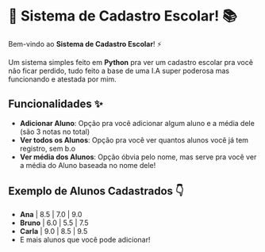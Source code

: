 # 📖 Sistema de Cadastro Escolar! 📚

Bem-vindo ao **Sistema de Cadastro Escolar**! ⚡

Um sistema simples feito em **Python** pra ver um cadastro escolar pra você não ficar perdido, tudo feito a base de uma I.A super poderosa mas funcionando e atestada por mim.

## Funcionalidades ✨

- **Adicionar Aluno**: Opção pra você adicionar algum aluno e a média dele (são 3 notas no total)
- **Ver todos os Alunos**: Opção pra você ver quantos alunos você já tem registro, sem b.o
- **Ver média dos Alunos**: Opção óbvia pelo nome, mas serve pra você ver a média do Aluno baseada no nome dele!

## Exemplo de Alunos Cadastrados 👇
- **Ana** | 8.5 | 7.0 | 9.0
- **Bruno** | 6.0 | 5.5 | 7.5
- **Carla** | 9.0 | 8.5 | 9.5
- E mais alunos que você pode adicionar!

